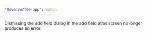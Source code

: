 ```yaml
---
"@svenvw/fdm-app": patch
---
```


Dismissing the add field dialog in the add field atlas screen no longer produces an error.
